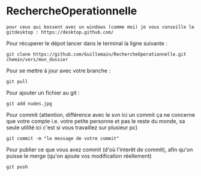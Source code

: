 # RechercheOperationnelle
`pour ceux qui bossent avec un windows (comme moi) je vous conseille le gitdesktop : https://desktop.github.com/
`

Pour récuperer le dépot lancer dans le terminal la ligne suivante :
```
git clone https://github.com/Guillemain/RechercheOperationnelle.git chemin/vers/mon_dossier
````


Pour se mettre à jour avec votre branche :
```
git pull
```


Pour ajouter un fichier au git :
```
git add nudes.jpg
```


Pour commit (attention, différence avec le svn ici un commit ça ne concerne que votre compte i.e. votre petite personne et pas le reste du monde, sa seule utilité ici c'est si vous travaillez sur plusieur pc)
```
git commit -m "le message de votre commit"
```

Pour publier ce que vous avez commit (d'où l'interêt de commit), afin qu'on puisse le merge (qu'on ajoute vos modification réellement)  
```
git push
```
